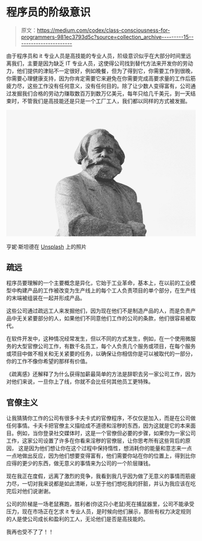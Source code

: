 # 程序员的阶级意识

> 原文：<https://medium.com/codex/class-consciousness-for-programmers-981ec3793d5c?source=collection_archive---------15----------------------->

由于程序员和 it 专业人员是高技能的专业人员，阶级意识似乎在大部分时间里远离我们，主要是因为缺乏 IT 专业人员，这使得公司找到替代方法来开发你的劳动力，他们提供的津贴不一定很好，例如晚餐，但为了得到它，你需要工作到很晚， 你需要心理健康支持，因为你肯定需要它来避免在你需要完成高要求量的工作后筋疲力尽，这些工作没有任何意义，没有任何目的。除了让少数人变得富有，公司通过发掘我们合格的劳动力赚取数百万到数万亿美元，每年只给几千美元，到一天结束时，不管我们是高技能还是只是一个工厂工人，我们都以同样的方式被发掘。

![](img/a07c4d74975a81c99a956bb1ac3e17e6.png)

亨妮·斯坦德在 [Unsplash](https://unsplash.com?utm_source=medium&utm_medium=referral) 上的照片

## 疏远

程序员要理解的一个主要概念是异化，它始于工业革命，基本上，在以前的工业模型中构建产品的工作被改变为生产线上的每个工人负责项目的单个部分，在生产线的末端被组装在一起并形成产品。

这些公司通过疏远工人来发掘他们，因为现在他们不是制造产品的人，而是负责产品中无关紧要部分的人，如果他们不同意他们工作的公司的条款，他们很容易被取代。

在软件开发中，这种情况经常发生，但以不同的方式发生，例如，在一个使用微服务的大型官僚公司工作，有数千名员工，每个人负责几个服务或项目，在每个服务或项目中做不相关和无关紧要的任务，以确保让你相信你是可以被取代的一部分，你的工作不像你希望的那样有价值。

《疏离感》还解释了为什么获得加薪最简单的方法是辞职去另一家公司工作，因为对他们来说，一旦你上了线，你就不会比任何其他员工更特殊。

## 官僚主义

让我猜猜你工作的公司有很多卡夫卡式的官僚程序，不仅仅是加入，而是在公司做任何事情。卡夫卡把官僚主义描绘成不道德和淫秽的东西，因为这就是它的本来面目。例如，当你登录社交媒体时，这是一个官僚但必要的步骤，如果你为一家公司工作，这家公司设置了许多在你看来淫秽的官僚层，让你思考所有这些背后的原因， 这是因为他们想让你在这个过程中保持惰性，想消耗你的能量和意志来一点一点地做出反应，因为他们想要变得富有，他们需要你站在你的位置上，得到比你应得的更少的东西，做无意义的事情来为公司的一个阶层赚钱。

现在我正在度假，远离了激烈的竞争，我看到我几乎因为做了无意义的事情而筋疲力尽，一切对我来说都是如此清晰，以至于他们想吃我的肝脏，并认为我应该在吃完后对他们说谢谢。

公司的阶梯是一场老鼠赛跑，胜利者(你这只小老鼠)死在捕鼠器里，公司不能承受压力，现在市场正在乞求 it 专业人员，是时候向他们展示，那些有权力决定规则的人是使公司成长和盈利的工人，无论他们是否是高技能的。

我再也受不了了！！